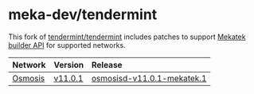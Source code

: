 # meka-dev/tendermint

This fork of [tendermint/tendermint](https://github.com/tendermint/tendermint)
includes patches to support [Mekatek builder API](https://api.mekatek.xyz)
for supported networks.

| Network            | Version                    | Release                                               |
|:-------------------|:---------------------------|:------------------------------------------------------|
| [Osmosis][osmosis] | [v11.0.1][osmosis-v11.0.1] | [osmosisd-v11.0.1-mekatek.1][osmosis-v11.0.1-release] |

[osmosis]:                 https://github.com/osmosis-labs/osmosis
[osmosis-v11.0.1]:         https://github.com/osmosis-labs/osmosis/tree/v11.0.1
[osmosis-v11.0.1-release]: https://github.com/meka-dev/tendermint/releases/tag/mekatek%2Fosmosis%2Fv11.0.1-1
